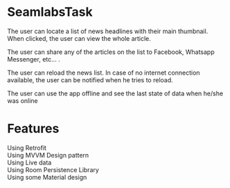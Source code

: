 # SeamlabsTask
The user can locate a list of news headlines with their main
thumbnail. When clicked, the user can view the whole article. <br>

The user can share any of the articles on the list to Facebook,
Whatsapp Messenger, etc… . <br>

The user can reload the news list. In case of no internet connection
available, the user can be notified when he tries to reload. <br>

The user can use the app offline and see the last state of data
when he/she was online

# Features
Using Retrofit <br>
Using MVVM Design pattern <br>
Using Live data <br>
Using Room Persistence Library <br>
Using some Material design <br>
